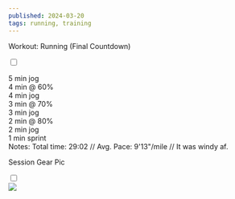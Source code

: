 ```yaml
---
published: 2024-03-20
tags: running, training
---
```

<!-- The label acts as the "button" -->
<label for="expandGrid320" class="grid-label">Workout: Running (Final Countdown)</label>

<!-- The checkbox is hidden but its state is used to control the grid -->
<input type="checkbox" id="expandGrid320" class="grid-toggle" />

<!-- The grid container -->
<div class="grid">
  <div class="grid-inner">
    <!-- Content goes here -->
 
5 min jog<br>
4 min @ 60%<br>
4 min jog<br>
3 min @ 70%<br>
3 min jog<br>
2 min @ 80%<br>
2 min jog <br>
1 min sprint<br>
Notes: Total time: 29:02 // Avg. Pace: 9'13"/mile // It was windy af.
  </div>
</div>


<!-- The label acts as the "button" -->
<label for="expandGrid320-2" class="grid-label">Session Gear Pic</label>

<!-- The checkbox is hidden but its state is used to control the grid -->
<input type="checkbox" id="expandGrid320-2" class="grid-toggle" />

<!-- The grid container -->
<div class="grid">
  <div class="grid-inner">
    <!-- Content goes here -->
    <img src="/img/03-20-24-workout.webp">
  </div>
</div>
